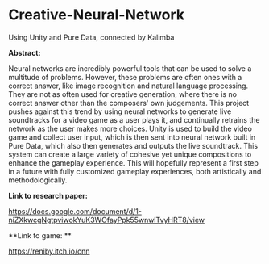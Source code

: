 # Creative-Neural-Network
Using Unity and Pure Data,  connected by Kalimba

**Abstract:**

Neural networks are incredibly powerful tools that can be used to solve a multitude of problems. However, these problems are often ones with a correct answer, like image recognition and natural language processing. They are not as often used for creative generation, where there is no correct answer other than the composers' own judgements. This project pushes against this trend by using neural networks to generate live soundtracks for a video game as a user plays it, and continually retrains the network as the user makes more choices. Unity is used to build the video game and collect user input, which is then sent into neural network built in Pure Data, which also then generates and outputs the live soundtrack. This system can create a large variety of cohesive yet unique compositions to enhance the gameplay experience. This will hopefully represent a first step in a future with fully customized gameplay experiences, both artistically and methodologically.

**Link to research paper:**

https://docs.google.com/document/d/1-niZXkwcgNgtpviwokYuK3WOfayPpk55wnwlTvyHRT8/view

**Link to game: **

https://reniby.itch.io/cnn
